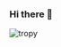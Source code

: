 

### Hi there 👋
![tropy](https://github-profile-trophy.vercel.app/?username=hanminss&theme=onedark&row=2&column=3&no-frame=true)
